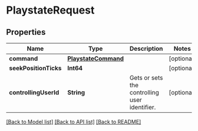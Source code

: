# PlaystateRequest

## Properties
Name | Type | Description | Notes
------------ | ------------- | ------------- | -------------
**command** | [**PlaystateCommand**](PlaystateCommand.md) |  | [optional] 
**seekPositionTicks** | **Int64** |  | [optional] 
**controllingUserId** | **String** | Gets or sets the controlling user identifier. | [optional] 

[[Back to Model list]](../README.md#documentation-for-models) [[Back to API list]](../README.md#documentation-for-api-endpoints) [[Back to README]](../README.md)


